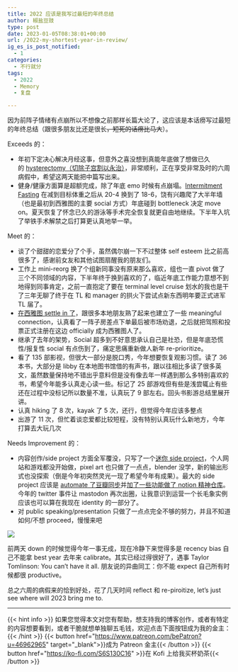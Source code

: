 ```yaml
---
title: 2022 应该是我写过最短的年终总结
author: 椒盐豆豉
type: post
date: 2023-01-05T08:38:01+00:00
url: /2022-my-shortest-year-in-review/
ig_es_is_post_notified:
  - 1
categories:
  - 不行就分
tags:
  - 2022
  - Memory
  - 复盘

---
```

因为前阵子情绪有点崩所以不想像之前那样长篇大论了，这应该是本话痨写过最短的年终总结（跟很多朋友比还是很长~~，短死的话痨比马大~~）。
<!--more-->

Exceeds 的：

- 年初下定决心解决月经这事，但意外之喜没想到真能年底做了想做已久的 [hysterectomy（切除子宫割以永治）](../hysterectomy-fighting-period-part-1/)，非常顺利，正在享受非常及时的六周病假中，希望这两天能把中篇写出来。
- 健身/健康方面算是超额完成，除了年底 emo 时候有点崩塌。[Intermitment Fasting](../3-healthy-routines/#Intermittent_Fasting_IF) 在减到目标体重之后从 20-4 换到了 18-6，饶有兴趣爬了大半年墙（也是最初到西雅图的主要 social 方式）年底碰到 bottleneck 决定 move on。夏天恢复了怀念已久的游泳等手术完全恢复就更自由地继续。下半年入坑了举铁手术解禁之后打算更认真地举一举。

Meet 的：

- 谈了个甜甜的恋爱分了个手，虽然偶尔崩一下不过整体 self esteem 比之前高很多了，感谢前女友和其他试图扇醒我的朋友们。
- 工作上 mini-reorg 换了个组新同事没有原来那么喜欢，组也一直 pivot 做了三个不同领域的内容，下半年终于换到喜欢的了，临近年底工作能力意想不到地得到同事肯定，之前一直抱定了要在 terminal level cruise 划水的我也是干了三年无聊了终于在 TL 和 manager 的拱火下尝试点新东西明年要正式进军 TL 届了。
- [在西雅图 settle in 了](../bay-area-vs-seattle/)，跟很多本地朋友熟了起来也建立了一些 meaningful connection，认真看了一阵子房差点下单最后被市场劝退，之后就把驾照和投票正式注册在这边 officially 成为西雅图人了。
- 继承了去年的架势，Social 超多到不好意思承认自己是社恐，但是年底恐慌性/报复性 social 有点伤到了，痛定思痛重新做人新年 re-prioritize。
- 看了 135 部影视，但很大一部分是脱口秀，今年想要恢复观影习惯。读了 36 本书，大部分是 libby 在本地图书馆借的有声书，跟以往相比多读了很多英文，虽然数量保持地不错出乎意料但是没有像去年一样遇到那么多特别喜欢的书，希望今年能多认真走心读一些。标记了 25 部游戏但有些是浅尝辄止有些还在过程中没标记所以数量不准，认真玩了 9 部左右。回头书影游总结里展开讲。
- 认真 hiking 了 8 次，kayak 了 5 次，还行，但觉得今年应该多整点
- 出游了 11 次，但忙着谈恋爱都比较短程，没有特别认真玩什么新地方，今年打算去大玩几次

Needs Improvement 的：

- 内容创作/side project 方面全军覆没，只写了一个[迷你 side project](https://github.com/mtfront/mastodon-og-only)，个人网站和游戏都没开始做，pixel art 也只做了一点点，blender 没学，新的输出形式也没探索（倒是今年初突然灵光一现了希望今年有成果）。最大的 side project 应该是 [automate 了豆瓣同步](../douban-notion-backup/)并[加了一些功能做了 notion 精神仓库](https://www.notion.so/2485c762efe040b988531aaa3e45ad25)。今年的 twitter 事件让 mastodon 再次出圈，让我意识到运营一个长毛象实例应该也可以算在我现在 identity 的一部分了。
- 对 public speaking/presentation 只做了一点点完全不够的努力，并且不知道如何/不想 proceed，慢慢来吧

![](https://s3.nl-ams.scw.cloud/mtfront-blog/2023/01/image.png)

前两天 down 的时候觉得今年一事无成，现在冷静下来觉得多是 recency bias 自己不能拿 best year 去年来 calibrate。其实已经过得很好了，遇事 Taylor Tomlinson: You can’t have it all. 朋友说的异曲同工：你不能 expect 自己所有时候都很 productive。

总之六周的病假来的恰到好处，花了几天时间 reflect 和 re-piroitize, let’s just see where will 2023 bring me to.

---
{{< hint info >}}
如果您觉得本文对您有帮助，想支持我的博客创作，或者有特定的内容想要看到，或者干脆就想单独聊五毛钱，欢迎点击下面按钮成为我的金主：
{{< /hint >}}
{{< button href="https://www.patreon.com/bePatron?u=46962965" target="_blank">}}成为 Patreon 金主{{< /button >}}
{{< button href="https://ko-fi.com/S6S130C16" >}}在 Kofi 上给我买杯奶茶{{< /button >}}